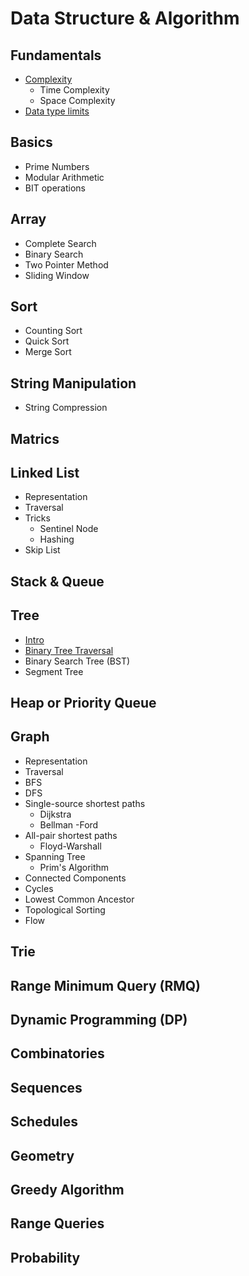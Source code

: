 # Data Structure & Algorithm

## Fundamentals

  * [Complexity](generic\complexity.md)
    * Time Complexity
    * Space Complexity
  * [Data type limits](generic\data_type_limits.md)

## Basics

  * Prime Numbers
  * Modular Arithmetic
  * BIT operations

## Array

  * Complete Search
  * Binary Search
  * Two Pointer Method
  * Sliding Window

## Sort

  * Counting Sort
  * Quick Sort
  * Merge Sort

## String Manipulation

  * String Compression

## Matrics

## Linked List

  * Representation
  * Traversal
  * Tricks
    * Sentinel Node
    * Hashing
  * Skip List

## Stack & Queue

## Tree

  * [Intro](tree_intro.md)
  * [Binary Tree Traversal](tree_traversal.nd)
  * Binary Search Tree (BST)
  * Segment Tree

## Heap or Priority Queue

## Graph

  * Representation
  * Traversal
  * BFS
  * DFS
  * Single-source shortest paths
    * Dijkstra
    * Bellman -Ford
  * All-pair shortest paths
    * Floyd-Warshall
  * Spanning Tree
    * Prim's Algorithm
  * Connected Components
  * Cycles
  * Lowest Common Ancestor
  * Topological Sorting
  * Flow

## Trie

## Range Minimum Query (RMQ)

## Dynamic Programming (DP)

## Combinatories

## Sequences

## Schedules

## Geometry

## Greedy Algorithm

## Range Queries

## Probability
